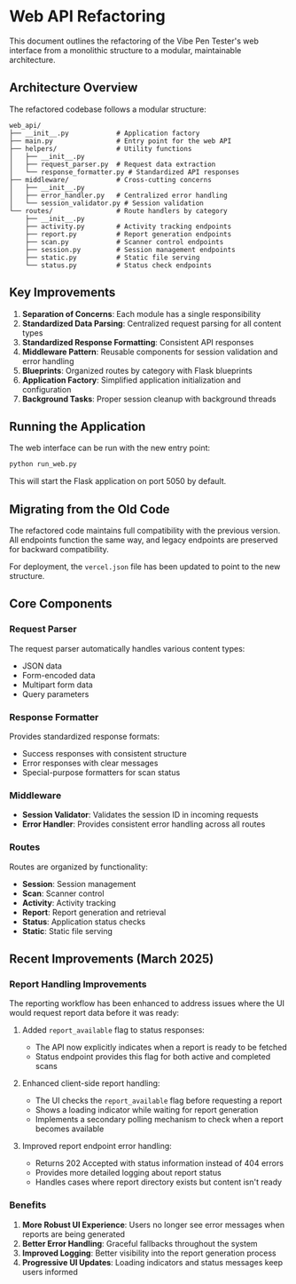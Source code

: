# Web API Refactoring

This document outlines the refactoring of the Vibe Pen Tester's web interface from a monolithic structure to a modular, maintainable architecture.

## Architecture Overview

The refactored codebase follows a modular structure:

```
web_api/
├── __init__.py            # Application factory
├── main.py                # Entry point for the web API
├── helpers/               # Utility functions
│   ├── __init__.py
│   ├── request_parser.py  # Request data extraction
│   └── response_formatter.py # Standardized API responses
├── middleware/            # Cross-cutting concerns
│   ├── __init__.py  
│   ├── error_handler.py   # Centralized error handling
│   └── session_validator.py # Session validation
└── routes/                # Route handlers by category
    ├── __init__.py
    ├── activity.py        # Activity tracking endpoints
    ├── report.py          # Report generation endpoints
    ├── scan.py            # Scanner control endpoints
    ├── session.py         # Session management endpoints
    ├── static.py          # Static file serving
    └── status.py          # Status check endpoints
```

## Key Improvements

1. **Separation of Concerns**: Each module has a single responsibility
2. **Standardized Data Parsing**: Centralized request parsing for all content types
3. **Standardized Response Formatting**: Consistent API responses
4. **Middleware Pattern**: Reusable components for session validation and error handling
5. **Blueprints**: Organized routes by category with Flask blueprints
6. **Application Factory**: Simplified application initialization and configuration
7. **Background Tasks**: Proper session cleanup with background threads

## Running the Application

The web interface can be run with the new entry point:

```bash
python run_web.py
```

This will start the Flask application on port 5050 by default.

## Migrating from the Old Code

The refactored code maintains full compatibility with the previous version. All endpoints function the same way, and legacy endpoints are preserved for backward compatibility.

For deployment, the `vercel.json` file has been updated to point to the new structure.

## Core Components

### Request Parser

The request parser automatically handles various content types:
- JSON data
- Form-encoded data
- Multipart form data
- Query parameters

### Response Formatter

Provides standardized response formats:
- Success responses with consistent structure
- Error responses with clear messages
- Special-purpose formatters for scan status

### Middleware

- **Session Validator**: Validates the session ID in incoming requests
- **Error Handler**: Provides consistent error handling across all routes

### Routes

Routes are organized by functionality:
- **Session**: Session management
- **Scan**: Scanner control
- **Activity**: Activity tracking
- **Report**: Report generation and retrieval
- **Status**: Application status checks
- **Static**: Static file serving

## Recent Improvements (March 2025)

### Report Handling Improvements

The reporting workflow has been enhanced to address issues where the UI would request report data before it was ready:

1. Added `report_available` flag to status responses:
   - The API now explicitly indicates when a report is ready to be fetched
   - Status endpoint provides this flag for both active and completed scans

2. Enhanced client-side report handling:
   - The UI checks the `report_available` flag before requesting a report
   - Shows a loading indicator while waiting for report generation
   - Implements a secondary polling mechanism to check when a report becomes available

3. Improved report endpoint error handling:
   - Returns 202 Accepted with status information instead of 404 errors
   - Provides more detailed logging about report status
   - Handles cases where report directory exists but content isn't ready

### Benefits

1. **More Robust UI Experience**: Users no longer see error messages when reports are being generated
2. **Better Error Handling**: Graceful fallbacks throughout the system
3. **Improved Logging**: Better visibility into the report generation process
4. **Progressive UI Updates**: Loading indicators and status messages keep users informed